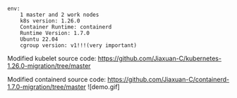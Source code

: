 ```
env: 
​    1 master and 2 work nodes
​    k8s version: 1.26.0
​    Container Runtime: containerd
​    Runtime Version: 1.7.0
​    Ubuntu 22.04
​    cgroup version: v1!!!(very important)
```

Modified kubelet source code: https://github.com/Jiaxuan-C/kubernetes-1.26.0-migration/tree/master

Modified containerd source code: https://github.com/Jiaxuan-C/containerd-1.7.0-migration/tree/master
![demo.gif]
